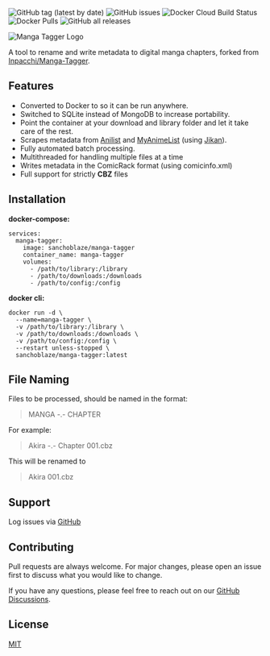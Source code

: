 ![GitHub tag (latest by date)](https://img.shields.io/github/v/tag/SanchoBlaze/Manga-Tagger?label=latest)  ![GitHub issues](https://img.shields.io/github/issues/sanchoblaze/Manga-Tagger) 
![Docker Cloud Build Status](https://img.shields.io/docker/cloud/build/sanchoblaze/manga-tagger)
 ![Docker Pulls](https://img.shields.io/docker/pulls/sanchoblaze/manga-tagger) ![GitHub all releases](https://img.shields.io/github/downloads/SanchoBlaze/Manga-Tagger/total)

![Manga Tagger Logo](https://raw.githubusercontent.com/SanchoBlaze/Manga-Tagger/main/images/manga_tagger_logo_cropped.png)

A tool to rename and write metadata to digital manga chapters, forked from [Inpacchi/Manga-Tagger](https://github.com/Inpacchi/Manga-Tagger). 

## Features
* Converted to Docker to so it can be run anywhere.
* Switched to SQLite instead of MongoDB to increase portability.
* Point the container at your download and library folder and let it take care of the rest.
* Scrapes metadata from [Anilist](https://anilist.co/) and [MyAnimeList](https://myanimelist.net/) (using [Jikan](https://jikan.moe/)).
* Fully automated batch processing.
* Multithreaded for handling multiple files at a time
* Writes metadata in the ComicRack format (using comicinfo.xml)
* Full support for strictly **CBZ** files

## Installation
**docker-compose:**

    services:  
      manga-tagger:  
        image: sanchoblaze/manga-tagger  
        container_name: manga-tagger  
        volumes:  
          - /path/to/library:/library  
          - /path/to/downloads:/downloads  
          - /path/to/config:/config

**docker cli:**

    docker run -d \
      --name=manga-tagger \
      -v /path/to/library:/library \
      -v /path/to/downloads:/downloads \
      -v /path/to/config:/config \
      --restart unless-stopped \
      sanchoblaze/manga-tagger:latest

## File Naming

Files to be processed, should be named in the format:

> MANGA -.- CHAPTER

For example:
> Akira -.- Chapter 001.cbz

This will be renamed to
> Akira 001.cbz


## Support

Log issues via [GitHub](https://github.com/FrancisAgostini/Manga-Tagger/issues)

## Contributing
Pull requests are always welcome. For major changes, please open an issue first to discuss what you would like to change.

If you have any questions, please feel free to reach out on our [GitHub Discussions](https://github.com/FrancisAgostini/Manga-Tagger/discussions).

## License
[MIT](https://choosealicense.com/licenses/mit/)
